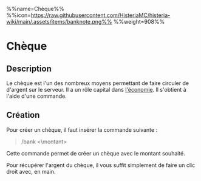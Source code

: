 %%name=Chèque%%
%%icon=https://raw.githubusercontent.com/HisteriaMC/histeria-wiki/main/.assets/items/banknote.png%%
%%weight=908%%

# Chèque

## Description 
Le chèque est l'un des nombreux moyens permettant de faire circuler de d'argent sur le serveur. Il a un rôle capital dans [l'économie](https://histeria.fr/wiki/4-commandes/economy-commands). Il s'obtient à l'aide d'une commande.

## Création

Pour créer un chèque, il faut insérer la commande suivante :
>/bank <\montant\> 

Cette commande permet de créer un chèque avec le montant souhaité.

Pour récupérer l'argent du chèque, il vous suffit simplement de faire un clic droit avec, en main.
